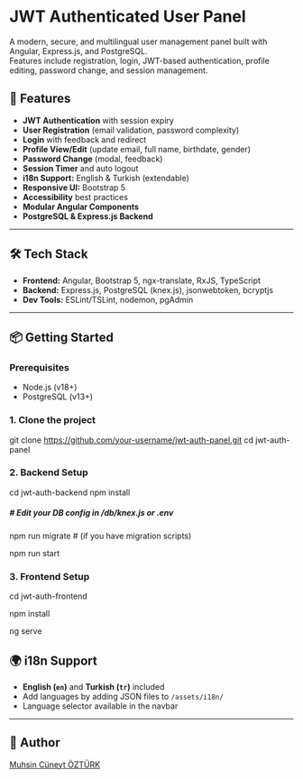 # JWT Authenticated User Panel

A modern, secure, and multilingual user management panel built with Angular, Express.js, and PostgreSQL.  
Features include registration, login, JWT-based authentication, profile editing, password change, and session management.

## 🚀 Features

- **JWT Authentication** with session expiry
- **User Registration** (email validation, password complexity)
- **Login** with feedback and redirect
- **Profile View/Edit** (update email, full name, birthdate, gender)
- **Password Change** (modal, feedback)
- **Session Timer** and auto logout
- **i18n Support:** English & Turkish (extendable)
- **Responsive UI:** Bootstrap 5
- **Accessibility** best practices
- **Modular Angular Components**
- **PostgreSQL & Express.js Backend**

---

## 🛠️ Tech Stack

- **Frontend:** Angular, Bootstrap 5, ngx-translate, RxJS, TypeScript
- **Backend:** Express.js, PostgreSQL (knex.js), jsonwebtoken, bcryptjs
- **Dev Tools:** ESLint/TSLint, nodemon, pgAdmin

---

## 📦 Getting Started

### Prerequisites

- Node.js (v18+)
- PostgreSQL (v13+)

### 1. Clone the project

git clone https://github.com/your-username/jwt-auth-panel.git
cd jwt-auth-panel

### 2. Backend Setup

cd jwt-auth-backend
npm install

##### # Edit your DB config in /db/knex.js or .env

npm run migrate    # (if you have migration scripts)

npm run start

### 3. Frontend Setup

cd jwt-auth-frontend

npm install

ng serve

## 🌍 i18n Support

- **English (`en`)** and **Turkish (`tr`)** included
- Add languages by adding JSON files to `/assets/i18n/`
- Language selector available in the navbar

---

## 👤 Author

[Muhsin Cüneyt ÖZTÜRK](https://github.com/mcuneytozturkc)
